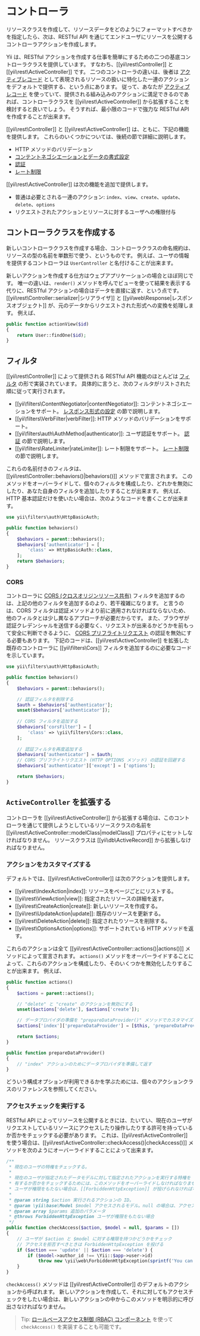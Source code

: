 コントローラ
============

リソースクラスを作成して、リソースデータをどのようにフォーマットすべきかを指定したら、次は、RESTful API を通じてエンドユーザにリソースを公開するコントローラアクションを作成します。

Yii は、RESTful アクションを作成する仕事を簡単にするための二つの基底コントローラクラスを提供しています。
すなわち、[[yii\rest\Controller]] と [[yii\rest\ActiveController]] です。
二つのコントローラの違いは、後者は [アクティブレコード](db-active-record.md) として表現されるリソースの扱いに特化した一連のアクションをデフォルトで提供する、という点にあります。
従って、あなたが [アクティブレコード](db-active-record.md) を使っていて、提供される組み込みのアクションに満足できるのであれば、コントローラクラスを [[yii\rest\ActiveController]] から拡張することを検討すると良いでしょう。
そうすれば、最小限のコードで強力な RESTful API を作成することが出来ます。

[[yii\rest\Controller]] と [[yii\rest\ActiveController]] は、ともに、下記の機能を提供します。
これらのいくつかについては、後続の節で詳細に説明します。

* HTTP メソッドのバリデーション
* [コンテントネゴシエーションとデータの書式設定](rest-response-formatting.md)
* [認証](rest-authentication.md)
* [レート制限](rest-rate-limiting.md)

[[yii\rest\ActiveController]] は次の機能を追加で提供します。

* 普通は必要とされる一連のアクション: `index`、`view`、`create`、`update`、`delete`、`options`
* リクエストされたアクションとリソースに対するユーザへの権限付与


## コントローラクラスを作成する <span id="creating-controller"></span>

新しいコントローラクラスを作成する場合、コントローラクラスの命名規約は、リソースの型の名前を単数形で使う、というものです。
例えば、ユーザの情報を提供するコントローラは `UserController` と名付けることが出来ます。

新しいアクションを作成する仕方はウェブアプリケーションの場合とほぼ同じです。
唯一の違いは、`render()` メソッドを呼んでビューを使って結果を表示する代りに、RESTful アクションの場合はデータを直接に返す、という点です。
[[yii\rest\Controller::serializer|シリアライザ]] と [[yii\web\Response|レスポンスオブジェクト]] が、元のデータからリクエストされた形式への変換を処理します。
例えば、

```php
public function actionView($id)
{
    return User::findOne($id);
}
```


## フィルタ <span id="filters"></span>

[[yii\rest\Controller]] によって提供される RESTful API 機能のほとんどは [フィルタ](structure-filters.md) の形で実装されています。
具体的に言うと、次のフィルタがリストされた順に従って実行されます。

* [[yii\filters\ContentNegotiator|contentNegotiator]]: コンテントネゴシエーションをサポート。
  [レスポンス形式の設定](rest-response-formatting.md) の節で説明します。
* [[yii\filters\VerbFilter|verbFilter]]: HTTP メソッドのバリデーションをサポート。
* [[yii\filters\auth\AuthMethod|authenticator]]: ユーザ認証をサポート。
  [認証](rest-authentication.md) の節で説明します。
* [[yii\filters\RateLimiter|rateLimiter]]: レート制限をサポート。
  [レート制限](rest-rate-limiting.md) の節で説明します。

これらの名前付きのフィルタは、[[yii\rest\Controller::behaviors()|behaviors()]] メソッドで宣言されます。
このメソッドをオーバーライドして、個々のフィルタを構成したり、どれかを無効にしたり、あなた自身のフィルタを追加したりすることが出来ます。
例えば、HTTP 基本認証だけを使いたい場合は、次のようなコードを書くことが出来ます。

```php
use yii\filters\auth\HttpBasicAuth;

public function behaviors()
{
    $behaviors = parent::behaviors();
    $behaviors['authenticator'] = [
        'class' => HttpBasicAuth::class,
    ];
    return $behaviors;
}
```


### CORS <span id="cors"></span>

コントローラに [CORS (クロスオリジンリソース共有)](structure-filters.md#cors) フィルタを追加するのは、上記の他のフィルタを追加するのより、若干複雑になります。
と言うのは、CORS フィルタは認証メソッドより前に適用されなければならないため、他のフィルタとは少し異なるアプローチが必要だからです。
また、ブラウザが認証クレデンシャルを送信する必要なく、リクエストが出来るかどうかを前もって安全に判断できるように、
[CORS プリフライトリクエスト](https://developer.mozilla.org/en-US/docs/Web/HTTP/Access_control_CORS#Preflighted_requests) の認証を無効にする必要もあります。
下記のコードは、[[yii\rest\ActiveController]] を拡張した既存のコントローラに [[yii\filters\Cors]] フィルタを追加するのに必要なコードを示しています。

```php
use yii\filters\auth\HttpBasicAuth;

public function behaviors()
{
    $behaviors = parent::behaviors();

    // 認証フィルタを削除する
    $auth = $behaviors['authenticator'];
    unset($behaviors['authenticator']);
    
    // CORS フィルタを追加する
    $behaviors['corsFilter'] = [
        'class' => \yii\filters\Cors::class,
    ];
    
    // 認証フィルタを再度追加する
    $behaviors['authenticator'] = $auth;
    // CORS プリフライトリクエスト (HTTP OPTIONS メソッド) の認証を回避する
    $behaviors['authenticator']['except'] = ['options'];

    return $behaviors;
}
```


## `ActiveController` を拡張する <span id="extending-active-controller"></span>

コントローラを [[yii\rest\ActiveController]] から拡張する場合は、このコントローラを通じて提供しようとしているリソースクラスの名前を [[yii\rest\ActiveController::modelClass|modelClass]] プロパティにセットしなければなりません。
リソースクラスは [[yii\db\ActiveRecord]] から拡張しなければなりません。


### アクションをカスタマイズする <span id="customizing-actions"></span>

デフォルトでは、[[yii\rest\ActiveController]] は次のアクションを提供します。

* [[yii\rest\IndexAction|index]]: リソースをページごとにリストする。
* [[yii\rest\ViewAction|view]]: 指定されたリソースの詳細を返す。
* [[yii\rest\CreateAction|create]]: 新しいリソースを作成する。
* [[yii\rest\UpdateAction|update]]: 既存のリソースを更新する。
* [[yii\rest\DeleteAction|delete]]: 指定されたりソースを削除する。
* [[yii\rest\OptionsAction|options]]: サポートされている HTTP メソッドを返す。

これらのアクションは全て [[yii\rest\ActiveController::actions()|actions()]] メソッドによって宣言されます。
`actions()` メソッドをオーバーライドすることによって、これらのアクションを構成したり、そのいくつかを無効化したりすることが出来ます。
例えば、

```php
public function actions()
{
    $actions = parent::actions();

    // "delete" と "create" のアクションを無効にする
    unset($actions['delete'], $actions['create']);

    // データプロバイダの準備を "prepareDataProvider()" メソッドでカスタマイズする
    $actions['index']['prepareDataProvider'] = [$this, 'prepareDataProvider'];

    return $actions;
}

public function prepareDataProvider()
{
    // "index" アクションのためにデータプロバイダを準備して返す
}
```

どういう構成オプションが利用できるかを学ぶためには、個々のアクションクラスのリファレンスを参照してください。


### アクセスチェックを実行する <span id="performing-access-check"></span>

RESTful API によってリソースを公開するときには、たいてい、現在のユーザがリクエストしているリソースにアクセスしたり操作したりする許可を持っているか否かをチェックする必要があります。
これは、[[yii\rest\ActiveController]] を使う場合は、[[yii\rest\ActiveController::checkAccess()|checkAccess()]] メソッドを次のようにオーバーライドすることによって出来ます。

```php
/**
 * 現在のユーザの特権をチェックする。
 *
 * 現在のユーザが指定されたデータモデルに対して指定されたアクションを実行する特権を
 * 有するか否かをチェックするためには、このメソッドをオーバーライドしなければなりません。
 * ユーザが権限をもたない場合は、[[ForbiddenHttpException]] が投げられなければなりません。
 *
 * @param string $action 実行されるアクションの ID。
 * @param \yii\base\Model $model アクセスされるモデル。null の場合は、アクセスされる特定のモデルが無いことを意味する。
 * @param array $params 追加のパラメータ
 * @throws ForbiddenHttpException ユーザが権限をもたない場合
 */
public function checkAccess($action, $model = null, $params = [])
{
    // ユーザが $action と $model に対する権限を持つかどうかをチェック
    // アクセスを拒否すべきときは ForbiddenHttpException を投げる
    if ($action === 'update' || $action === 'delete') {
        if ($model->author_id !== \Yii::$app->user->id)
            throw new \yii\web\ForbiddenHttpException(sprintf('You can only %s articles that you\'ve created.', $action));
    }
}
```

`checkAccess()` メソッドは [[yii\rest\ActiveController]] のデフォルトのアクションから呼ばれます。
新しいアクションを作成して、それに対してもアクセスチェックをしたい場合は、新しいアクションの中からこのメソッドを明示的に呼び出さなければなりません。

> Tip: [ロールベースアクセス制御 (RBAC) コンポーネント](security-authorization.md) を使って `checkAccess()` を実装することも可能です。
